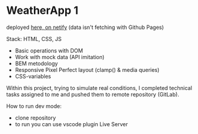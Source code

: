 # WeatherApp 1

deployed [here, on netify](https://vvaasd-weather-app-1.netlify.app) (data isn't fetching with Github Pages)

Stack: HTML, CSS, JS

- Basic operations with DOM
- Work with mock data (API imitation)
- BEM metodology
- Responsive Pixel Perfect layout (clamp() & media queries)
- CSS-variables

Within this project, trying to simulate real conditions, I completed technical tasks assigned to me and pushed them to remote repository (GitLab).

How to run dev mode:
- clone repository
- to run you can use vscode plugin Live Server
